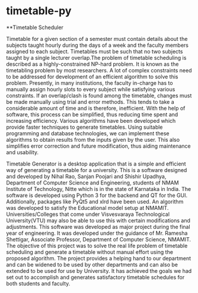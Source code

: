 # timetable-py

**Timetable Scheduler

Timetable for a given section of a semester must contain details about the subjects taught hourly during the days of a week and the faculty members assigned to each subject. Timetables must be such that no two subjects taught by a single lecturer overlap.The problem of timetable scheduling is described as a highly-constrained NP-hard problem. It is known as the timetabling problem by most researchers. A lot of complex constraints need to be addressed for development of an efficient algorithm to solve this problem. Presently, in many institutions, the faculty in-charge has to manually assign hourly slots to every subject while satisfying various constraints. If an overlap/clash is found among the timetable, changes must be made manually using trial and error methods. This tends to take a considerable amount of time and is therefore, inefficient. With the help of software, this process can be simplified, thus reducing time spent and increasing efficiency. Various algorithms have been developed which provide faster techniques to generate timetables. Using suitable programming and database technologies, we can implement these algorithms to obtain results from the inputs given by the user. This also simplifies error correction and future modification, thus aiding maintenance and usability.

Timetable Generator is a desktop application that is a simple and efficient way of generating a timetable for a university. This is a software designed and developed by Nihal Rao, Sanjan Poojari and Shishir Upadhya, Department of Computer Science and Engineering, students of NMAM Institute of Technology, Nitte which is in the state of Karnataka in India. The software is developed using Python 3 for the backend and QT for the GUI. Additionally, packages like PyQt5 and xlrd have been used. An algorithm was developed to satisfy the Educational model setup at NMAMIT. Universities/Colleges that come under Visvesvaraya Technological University(VTU) may also be able to use this with certain modifications and adjustments. This software was developed as major project during the final year of engineering. It was developed under the guidance of Mr. Ramesha Shettigar, Associate Professor, Department of Computer Science, NMAMIT. The objective of this project was to solve the real life problem of timetable scheduling and generate a timetable without manual effort using the proposed algorithm. The project provides a helping hand to our department and can be widened to be used by other departments and can also be extended to be used for use by University. It has achieved the goals we had set out to accomplish and generates satisfactory timetable schedules for both students and faculty.

